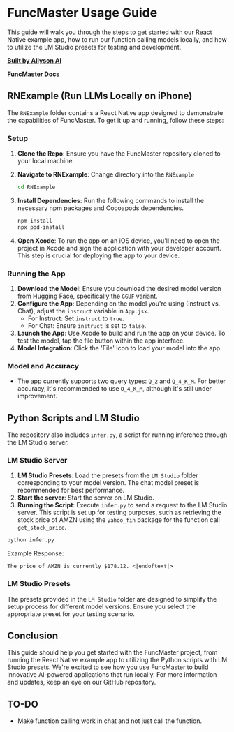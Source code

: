 # FuncMaster Usage Guide

This guide will walk you through the steps to get started with our React Native example app, how to run our function calling models locally, and how to utilize the LM Studio presets for testing and development.

**[Built by Allyson AI](https://allyson.ai)**

**[FuncMaster Docs](https://docs.allyson.ai/models/func-master)**

## RNExample (Run LLMs Locally on iPhone)

The `RNExample` folder contains a React Native app designed to demonstrate the capabilities of FuncMaster. To get it up and running, follow these steps:

### Setup

1. **Clone the Repo**: Ensure you have the FuncMaster repository cloned to your local machine.
2. **Navigate to RNExample**: Change directory into the `RNExample`

   ```bash
   cd RNExample
   ```
3. **Install Dependencies**: Run the following commands to install the necessary npm packages and Cocoapods dependencies.

   ```bash
   npm install
   npx pod-install
   ```
4. **Open Xcode**: To run the app on an iOS device, you'll need to open the project in Xcode and sign the application with your developer account. This step is crucial for deploying the app to your device.

### Running the App

1. **Download the Model**: Ensure you download the desired model version from Hugging Face, specifically the `GGUF` variant.
2. **Configure the App**: Depending on the model you're using (Instruct vs. Chat), adjust the `instruct` variable in `App.jsx`.
   - For Instruct: Set `instruct` to `true`.
   - For Chat: Ensure `instruct` is set to `false`.
3. **Launch the App**: Use Xcode to build and run the app on your device. To test the model, tap the file button within the app interface.
4. **Model Integration**: Click the 'File' Icon to load your model into the app.

### Model and Accuracy

- The app currently supports two query types: `Q_2` and `Q_4_K_M`. For better accuracy, it's recommended to use `Q_4_K_M`, although it's still under improvement.

## Python Scripts and LM Studio

The repository also includes `infer.py`, a script for running inference through the LM Studio server.

### LM Studio Server

1. **LM Studio Presets**: Load the presets from the `LM Studio` folder corresponding to your model version. The chat model preset is recommended for best performance.
2. **Start the server**: Start the server on LM Studio.
3. **Running the Script**: Execute `infer.py` to send a request to the LM Studio server. This script is set up for testing purposes, such as retrieving the stock price of AMZN using the `yahoo_fin` package for the function call `get_stock_price`.
```python
python infer.py
```
Example Response: 
```
The price of AMZN is currently $178.12. <|endoftext|>
```

### LM Studio Presets

The presets provided in the `LM Studio` folder are designed to simplify the setup process for different model versions. Ensure you select the appropriate preset for your testing scenario.

## Conclusion

This guide should help you get started with the FuncMaster project, from running the React Native example app to utilizing the Python scripts with LM Studio presets. We're excited to see how you use FuncMaster to build innovative AI-powered applications that run locally. For more information and updates, keep an eye on our GitHub repository.

## TO-DO
- Make function calling work in chat and not just call the function.